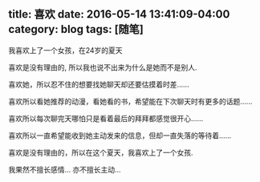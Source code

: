 title: 喜欢
date: 2016-05-14 13:41:09-04:00
category: blog
tags: [随笔]
---

我喜欢上了一个女孩，在24岁的夏天

喜欢是没有理由的, 所以我也说不出来为什么是她而不是别人.

喜欢她，所以忍不住的想要找她聊天却还要估摸着时差……

喜欢所以看她推荐的动漫，看她看的书，希望能在下次聊天时有更多的话题……

喜欢所以每次聊完天哪怕只是看着最后的拜拜都感觉很开心……

喜欢所以一直希望能收到她主动发来的信息，但却一直失落的等待着……

喜欢是没有理由的，所以在这个夏天，我喜欢上了一个女孩.

我果然不擅长感情... 亦不擅长主动...
